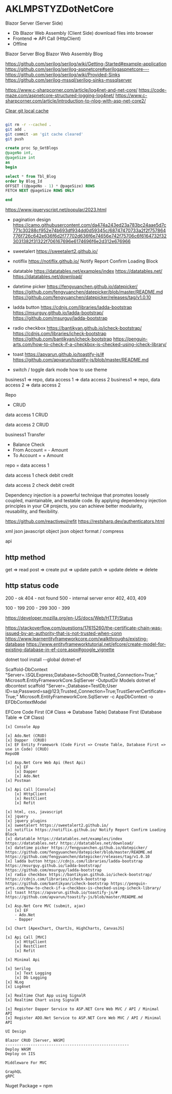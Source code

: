 # AKLMPSTYZDotNetCore

Blazor Server (Server Side)
- Db 
Blazor Web Assembly (Client Side) download files into browser
- Frontend => API Call (HttpClient)
- Offline

Blazor Server Blog
Blazor Web Assembly Blog

https://github.com/serilog/serilog/wiki/Getting-Started#example-application
https://github.com/serilog/serilog-aspnetcore#serilogaspnetcore---
https://github.com/serilog/serilog/wiki/Provided-Sinks
https://github.com/serilog-mssql/serilog-sinks-mssqlserver

https://www.c-sharpcorner.com/article/log4net-and-net-core/
https://code-maze.com/aspnetcore-structured-logging-log4net/
https://www.c-sharpcorner.com/article/introduction-to-nlog-with-asp-net-core2/

[Clear git local cache](https://stackoverflow.com/questions/41863484/clear-git-local-cache)

```bash

git rm -r --cached .
git add .
git commit -am 'git cache cleared'
git push

```

```sql
create proc Sp_GetBlogs
@pageNo int,
@pageSize int
as
begin

select * from Tbl_Blog
order by Blog_Id
OFFSET ((@pageNo - 1) * @pageSize) ROWS
FETCH NEXT @pageSize ROWS ONLY

end
```

https://www.jqueryscript.net/popular/2023.html

- pagination design https://camo.githubusercontent.com/da474a243ed23a783bc24aae5d7c771c30288cf952e74b693df934dd0d59345c/68747470733a2f2f757864776f726c642e636f6d2f77702d636f6e74656e742f75706c6f6164732f323031382f31322f706167696e6174696f6e2d312e676966

- sweetalert https://sweetalert2.github.io/

- notiflix https://notiflix.github.io/ Notify Report Confirm Loading Block

- datatable https://datatables.net/examples/index https://datatables.net/ https://datatables.net/download/

- datetime picker https://fengyuanchen.github.io/datepicker/ https://github.com/fengyuanchen/datepicker/blob/master/README.md https://github.com/fengyuanchen/datepicker/releases/tag/v1.0.10

- ladda button https://cdnjs.com/libraries/ladda-bootstrap https://msurguy.github.io/ladda-bootstrap/ https://github.com/msurguy/ladda-bootstrap

- radio checkbox https://bantikyan.github.io/icheck-bootstrap/ https://cdnjs.com/libraries/icheck-bootstrap https://github.com/bantikyan/icheck-bootstrap https://penguin-arts.com/how-to-check-if-a-checkbox-is-checked-using-icheck-library/

- toast https://apvarun.github.io/toastify-js/# https://github.com/apvarun/toastify-js/blob/master/README.md

- switch / toggle dark mode how to use theme

business1 => repo, data access 1 => data access 2
business1 => repo, data access 2 => data access 2

Repo
- CRUD

data access 1
CRUD

data access 2
CRUD

business1
Transfer
- Balance Check
- From Account = - Amount
- To Account = + Amount

repo = data access 1

data access 1
check
debit
credit

data access 2
check
debit
credit


Dependency injection is a powerful technique that promotes loosely coupled, maintainable, and testable code. By applying dependency injection principles in your C# projects, you can achieve better modularity, reusability, and flexibility.

https://github.com/reactiveui/refit
https://restsharp.dev/authenticators.html

xml
json 
javascript object
json object
format / compress

api

http method
-----------------
get     => read
post    => create
put     => update
patch   => update
delete  => delete

http status code
-----------------
200 - ok
404 - not found
500 - internal server error
402, 403, 409

100 - 199
200 - 299
300 - 399

https://developer.mozilla.org/en-US/docs/Web/HTTP/Status

https://stackoverflow.com/questions/17615260/the-certificate-chain-was-issued-by-an-authority-that-is-not-trusted-when-conn
https://www.learnentityframeworkcore.com/walkthroughs/existing-database
https://www.entityframeworktutorial.net/efcore/create-model-for-existing-database-in-ef-core.aspx#google_vignette

dotnet tool install --global dotnet-ef

Scaffold-DbContext "Server=.\SQLExpress;Database=SchoolDB;Trusted_Connection=True;" Microsoft.EntityFrameworkCore.SqlServer -OutputDir Models
dotnet ef dbcontext scaffold "Server=.;Database=TestDb;User ID=sa;Password=sa@123;Trusted_Connection=True;TrustServerCertificate=True;" Microsoft.EntityFrameworkCore.SqlServer -c AppDbContext -o EFDbContextModel

EFCore
Code First (C# Class => Database Table)
Database First (Database Table => C# Class)




```
[x] Console App

[x] Ado.Net (CRUD)
[x] Dapper  (CRUD)
[x] EF Entity Framework (Code First => Create Table, Database First => use in Code) (CRUD)
RepoDB

[x] Asp.Net Core Web Api (Rest Api)
    [x] EF
    [x] Dapper
    [x] Ado.Net
[x] Postman

[x] Api Call [Console]
    [x] HttpClient
    [x] RestClient
    [x] Refit

[x] html, css, javascript
[x] jquery
[x] jquery plugins
[x] sweetalert https://sweetalert2.github.io/
[x] notiflix https://notiflix.github.io/ Notify Report Confirm Loading Block
[x] datatable https://datatables.net/examples/index https://datatables.net/ https://datatables.net/download/
[x] datetime picker https://fengyuanchen.github.io/datepicker/ https://github.com/fengyuanchen/datepicker/blob/master/README.md https://github.com/fengyuanchen/datepicker/releases/tag/v1.0.10
[x] ladda button https://cdnjs.com/libraries/ladda-bootstrap https://msurguy.github.io/ladda-bootstrap/ https://github.com/msurguy/ladda-bootstrap
[x] radio checkbox https://bantikyan.github.io/icheck-bootstrap/ https://cdnjs.com/libraries/icheck-bootstrap https://github.com/bantikyan/icheck-bootstrap https://penguin-arts.com/how-to-check-if-a-checkbox-is-checked-using-icheck-library/
[x] toast https://apvarun.github.io/toastify-js/# https://github.com/apvarun/toastify-js/blob/master/README.md

[x] Asp.Net Core MVC (submit, ajax)
    [x] EF 
    - Ado.Net
    - Dapper

[x] Chart [ApexChart, ChartJs, HighCharts, CanvasJS]

[x] Api Call [MVC]
    [x] HttpClient
    [x] RestClient
    [x] Refit

[x] Minimal Api

[x] Serilog
    [x] Text Logging
    [x] Db Logging
[x] NLog
[x] Log4net

[x] Realtime Chat App using SignalR 
[x] Realtime Chart using SignalR 

[x] Register Dapper Service to ASP.NET Core Web MVC / API / Minimal API
[x] Register ADO.Net Service to ASP.NET Core Web MVC / API / Minimal API

UI Design

Blazor CRUD [Server, WASM]
------------------------------------------------------
Deploy WASM
Deploy on IIS

Middleware For MVC

GraphQL
gRPC
```

Nuget Package = npm
